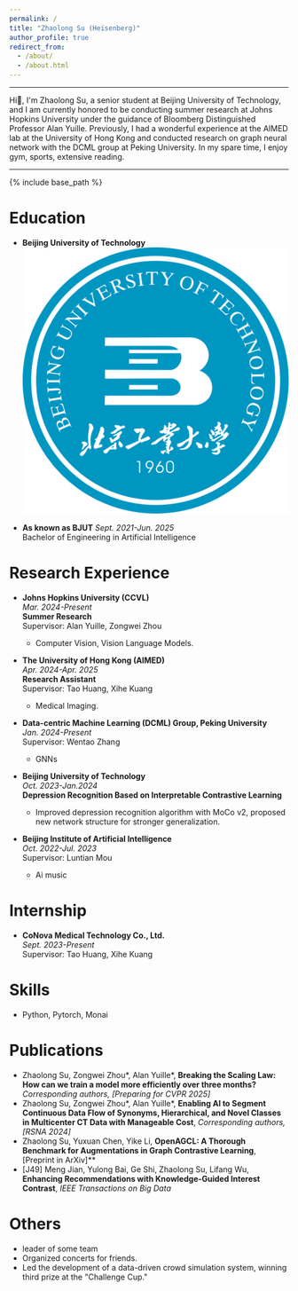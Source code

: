 ```yaml
---
permalink: /
title: "Zhaolong Su (Heisenberg)"
author_profile: true
redirect_from: 
  - /about/
  - /about.html
---
```

---
Hi🙌, I'm Zhaolong Su, a senior student at Beijing University of Technology, and I am currently honored to be conducting summer research at Johns Hopkins University under the guidance of Bloomberg Distinguished Professor Alan Yuille. Previously, I had a wonderful experience at the AIMED lab at the University of Hong Kong and conducted research on graph neural network with the DCML group at Peking University. In my spare time, I enjoy gym, sports, extensive reading.

---

{% include base_path %}

Education
======
* **Beijing University of Technology**![BJUT](images/image.png)

* **As known as BJUT**
  *Sept. 2021-Jun. 2025*  
  Bachelor of Engineering in Artificial Intelligence  

Research Experience
======
* **Johns Hopkins University (CCVL)**  
  *Mar. 2024-Present*  
  **Summer Research**  
  Supervisor: Alan Yuille, Zongwei Zhou
  - Computer Vision, Vision Language Models.

* **The University of Hong Kong (AIMED)**  
  *Apr. 2024-Apr. 2025*  
  **Research Assistant**  
  Supervisor: Tao Huang, Xihe Kuang
  - Medical Imaging.

* **Data-centric Machine Learning (DCML) Group, Peking University**  
  *Jan. 2024-Present*  
  Supervisor: Wentao Zhang  
  - GNNs

* **Beijing University of Technology**  
  *Oct. 2023-Jan.2024*  
  **Depression Recognition Based on Interpretable Contrastive Learning**  
  - Improved depression recognition algorithm with MoCo v2, proposed new network structure for stronger generalization.

* **Beijing Institute of Artificial Intelligence**  
  *Oct. 2022-Jul. 2023*  
  Supervisor: Luntian Mou  
  - Ai music

Internship
======
* **CoNova Medical Technology Co., Ltd.**  
  *Sept. 2023-Present*  
  Supervisor: Tao Huang, Xihe Kuang

Skills
======
* Python, Pytorch, Monai  

Publications
======
* Zhaolong Su, Zongwei Zhou*, Alan Yuille*, **Breaking the Scaling Law: How can we train a model more efficiently over three months?** *Corresponding authors, [Preparing for CVPR 2025]*  
* Zhaolong Su, Zongwei Zhou*, Alan Yuille*, **Enabling AI to Segment Continuous Data Flow of Synonyms, Hierarchical, and Novel Classes in Multicenter CT Data with Manageable Cost**, *Corresponding authors, [RSNA 2024]*  
* Zhaolong Su, Yuxuan Chen, Yike Li, **OpenAGCL: A Thorough Benchmark for Augmentations in Graph Contrastive Learning**, [Preprint in ArXiv]**  
* [J49] Meng Jian, Yulong Bai, Ge Shi, Zhaolong Su, Lifang Wu, **Enhancing Recommendations with Knowledge-Guided Interest Contrast**, *IEEE Transactions on Big Data*


Others
======
* leader of some team
* Organized concerts for friends.  
* Led the development of a data-driven crowd simulation system, winning third prize at the "Challenge Cup."
